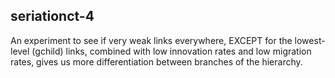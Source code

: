 ## seriationct-4 ##

An experiment to see if very weak links everywhere, EXCEPT for the 
lowest-level (gchild) links, combined with low innovation rates
and low migration rates, gives us more differentiation between branches 
of the hierarchy. 


